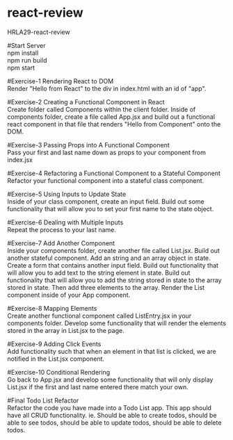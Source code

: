 # react-review

HRLA29-react-review

#Start Server<br/>
npm install<br/>
npm run build<br/>
npm start<br/>

#Exercise-1 Rendering React to DOM<br/>
Render "Hello from React" to the div in index.html with an id of "app".

#Exercise-2 Creating a Functional Component in React<br/>
Create folder called Components within the client folder. Inside of components folder, create a file called App.jsx and build out a functional react component in that file that renders "Hello from Component" onto the DOM.

#Exercise-3 Passing Props into A Functional Component<br/>
Pass your first and last name down as props to your component from index.jsx

#Exercise-4 Refactoring a Functional Component to a Stateful Component<br/>
Refactor your functional component into a stateful class component.

#Exercise-5 Using Inputs to Update State<br/>
Inside of your class component, create an input field. Build out some functionality that will allow you to set your first name to the state object.

#Exercise-6 Dealing with Multiple Inputs<br/>
Repeat the process to your last name.

#Exercise-7 Add Another Component<br/>
Inside your components folder, create another file called List.jsx. Build out another stateful component. Add an string and an array object in state. Create a form that contains another input field. Build out functionality that will allow you to add text to the string element in state. Build out functionality that will allow you to add the string stored in state to the array stored in state. Then add three elements to the array. Render the List component inside of your App component.

#Exercise-8 Mapping Elements<br/>
Create another functional component called ListEntry.jsx in your components folder. Develop some functionality that will render the elements stored in the array in List.jsx to the page.

#Exercise-9 Adding Click Events<br/>
Add functionality such that when an element in that list is clicked, we are notified in the List.jsx component.

#Exercise-10 Conditional Rendering<br/>
Go back to App.jsx and develop some functionality that will only display List.jsx if the first and last name entered there match your own.

#Final Todo List Refactor<br/>
Refactor the code you have made into a Todo List app. This app should have all CRUD functionality. ie. Should be able to create todos, should be able to see todos, should be able to update todos, should be able to delete todos.

